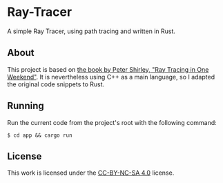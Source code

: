 # Ray-Tracer
A simple Ray Tracer, using path tracing and written in Rust.

## About
This project is based on [the book by Peter Shirley, "Ray Tracing in One Weekend"](https://raytracing.github.io/books/RayTracingInOneWeekend.html). It is nevertheless using C++ as a main language, so I adapted the original code snippets to Rust.

## Running
Run the current code from the project's root with the following command:
```console
$ cd app && cargo run
```

## License
This work is licensed under the [CC-BY-NC-SA 4.0](https://creativecommons.org/licenses/by-nc-sa/4.0/) license.